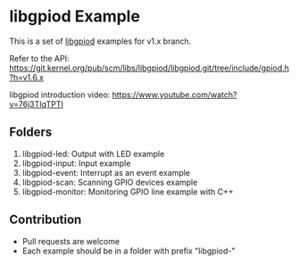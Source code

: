 # libgpiod Example

This is a set of [libgpiod](https://git.kernel.org/pub/scm/libs/libgpiod/libgpiod.git/) examples for v1.x branch.

Refer to the API: https://git.kernel.org/pub/scm/libs/libgpiod/libgpiod.git/tree/include/gpiod.h?h=v1.6.x

libgpiod introduction video: https://www.youtube.com/watch?v=76j3TIqTPTI

## Folders

1. libgpiod-led: Output with LED example
2. libgpiod-input: Input example
3. libgpiod-event: Interrupt as an event example
4. libgpiod-scan: Scanning GPIO devices example
5. libgpiod-monitor: Monitoring GPIO line example with C++

## Contribution

* Pull requests are welcome
* Each example should be in a folder with prefix "libgpiod-"

